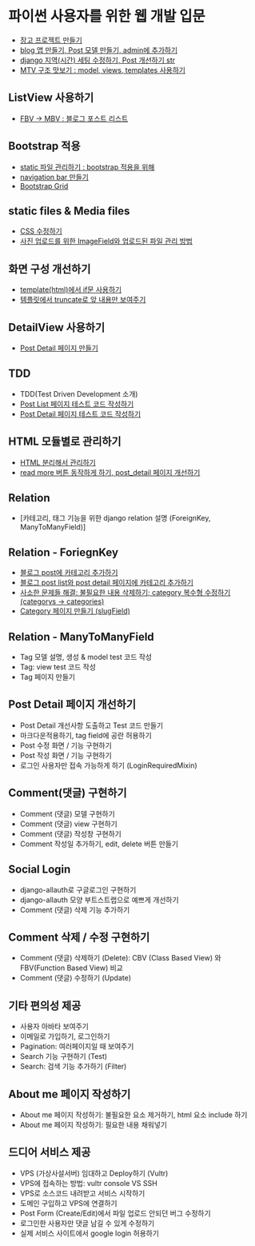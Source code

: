 # 파이썬 사용자를 위한 웹 개발 입문

- [장고 프로젝트 만들기](log/make_django_project.md)
- [blog 앱 만들기, Post 모델 만들기, admin에 추가하기](log/make_blog.md)
- [django 지역(시간) 세팅 수정하기, Post 개선하기 str](log/django_time_setting.md)
- [MTV 구조 맛보기 : model, views, templates 사용하기](log/model_views_templates.md)

## ListView 사용하기

- [FBV -> MBV : 블로그 포스트 리스트](log/from_FBV_to_MBV_make_blog_post_list.md)

## Bootstrap 적용

- [static 파일 관리하기 : bootstrap 적용을 위해](log/manage_static_file_to_adapt_bootstrap.md)
- [navigation bar 만들기](log/navigation_bar.md)
- [Bootstrap Grid](log/bootstrap_grid.md)

## static files & Media files
- [CSS 수정하기](log/revise_css.md)
- [사진 업로드를 위한 ImageField와 업로드된 파일 관리 방법](log/ImageField_to_upload_iamge.md)

## 화면 구성 개선하기
- [template(html)에서 if문 사용하기](log/use_if_in_template.md)
- [템플릿에서 truncate로 앞 내용만 보여주기](log/use_truncate.md)

## DetailView 사용하기

- [Post Detail 페이지 만들기](log/make_post_detail.md)

## TDD

- TDD(Test Driven Development 소개)
- [Post List 페이지 테스트 코드 작성하기](log/page_test_code_partA.md)
- [Post Detail 페이지 테스트 코드 작성하기](log/detail_test_code.md)

## HTML 모듈별로 관리하기

- [HTML 분리해서 관리하기](log/divide_html.md)
- [read more 버튼 동작하게 하기, post_detail 페이지 개선하기](log/read_more_button_post_detail.md)

## Relation
- [카테고리, 태그 기능을 위한 django relation 설명 (ForeignKey, ManyToManyField)]


## Relation - ForiegnKey

- [블로그 post에 카테고리 추가하기](log/add_category.md)
- [블로그 post list와 post detail 페이지에 카테고리 추가하기](log/add_category_to_post_list_to_post_detail.md)
- [사소한 문제들 해결: 불필요한 내용 삭제하기; category 복수형 수정하기 (categorys -> categories)](log/revise_category.md)
- [Category 페이지 만들기 (slugField)](log/category_page.md)


## Relation - ManyToManyField

- Tag 모델 설명, 생성 & model test 코드 작성
- Tag: view test 코드 작성
- Tag 페이지 만들기

## Post Detail 페이지 개선하기

- Post Detail 개선사항 도출하고 Test 코드 만들기
- 마크다운적용하기, tag field에 공란 허용하기
- Post 수정 화면 / 기능 구현하기
- Post 작성 화면 / 기능 구현하기
- 로그인 사용자만 접속 가능하게 하기 (LoginRequiredMixin)


## Comment(댓글) 구현하기

- Comment (댓글) 모델 구현하기
- Comment (댓글) view 구현하기
- Comment (댓글) 작성창 구현하기
- Comment 작성일 추가하기, edit, delete 버튼 만들기

## Social Login

- django-allauth로 구글로그인 구현하기
- django-allauth 모양 부트스트랩으로 예쁘게 개선하기
- Comment (댓글) 삭제 기능 추가하기

## Comment 삭제 / 수정 구현하기

- Comment (댓글) 삭제하기 (Delete): CBV (Class Based View) 와 FBV(Function Based View) 비교
- Comment (댓글) 수정하기 (Update)

## 기타 편의성 제공

- 사용자 아바타 보여주기
- 이메일로 가입하기, 로그인하기
- Pagination: 여러페이지일 때 보여주기
- Search 기능 구현하기 (Test)
- Search: 검색 기능 추가하기 (Filter)

## About me 페이지 작성하기

- About me 페이지 작성하기: 불필요한 요소 제거하기, html 요소 include 하기
- About me 페이지 작성하기: 필요한 내용 채워넣기

## 드디어 서비스 제공

- VPS (가상사설서버) 임대하고 Deploy하기 (Vultr)
- VPS에 접속하는 방법: vultr console VS SSH
- VPS로 소스코드 내려받고 서비스 시작하기
- 도메인 구입하고 VPS에 연결하기
- Post Form (Create/Edit)에서 파일 업로드 안되던 버그 수정하기
- 로그인한 사용자만 댓글 남길 수 있게 수정하기
- 실제 서비스 사이트에서 google login 허용하기